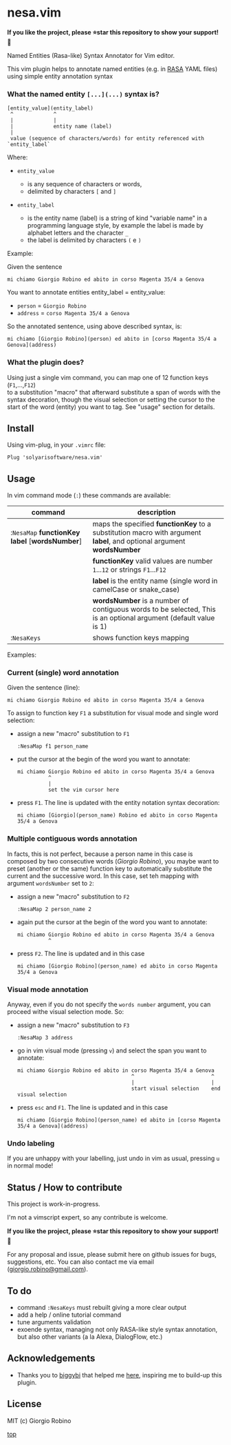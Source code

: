 # nesa.vim
**If you like the project, please ⭐️star this repository to show your support! 🙏**

Named Entities (Rasa-like) Syntax Annotator for Vim editor.

This vim plugin helps to annotate named entities (e.g. in [RASA](https://rasa.com/) YAML files) 
using simple entity annotation syntax

### What the named entity `[...](...)` syntax is? 

```
[entity_value](entity_label)
 ^             ^
 |             |
 |             entity name (label)
 |
 value (sequence of characters/words) for entity referenced with `entity_label`
```

Where: 

- `entity_value` 

    - is any sequence of characters or words, 
    - delimited by characters `[` and `]`

- `entity_label` 

  - is the entity name (label) 
    is a string of kind "variable name" in a programming language style,
    by example the label is made by alphabet letters and the character `_`
  - the label is delimited by characters `(` e `)`

Example:

Given the sentence

```
mi chiamo Giorgio Robino ed abito in corso Magenta 35/4 a Genova
```

You want to annotate entities entity_label = entity_value:
- `person` = `Giorgio Robino`
- `address` = `corso Magenta 35/4 a Genova`


So the annotated sentence, using above described syntax, is:
```
mi chiamo [Giorgio Robino](person) ed abito in [corso Magenta 35/4 a Genova](address)
```

### What the plugin does?

Using just a single vim command, you can map one of 12 function keys (`F1`,...,`F12`)  
to a substitution "macro" that afterward substitute a span of words with the syntax decoration, 
though the visual selection or setting the cursor to the start of the word (entity) you want to tag.
See "usage" section for details.

## Install

Using vim-plug, in your `.vimrc` file:

    Plug 'solyarisoftware/nesa.vim'


## Usage

In vim command mode (`:`) these commands are available:

| command                                                | description                                                                                                         |
| ---                                                    | ---                                                                                                                 |
| :`NesaMap` **functionKey** **label** [**wordsNumber**] | maps the specified **functionKey** to a substitution macro with argument **label**, and optional argument **wordsNumber** |
|                                                        | **functionKey** valid values are number `1`...`12` or strings `F1`...`F12`                                                    |
|                                                        | **label** is the entity name (single word in camelCase or snake_case)                                                 |
|                                                        | **wordsNumber** is a number of contiguous words to be selected, This is an optional argument (default value is 1)     |
| :`NesaKeys`                                             | shows function keys mapping                                                                                         |

Examples:

### Current (single) word annotation

Given the sentence (line):

    mi chiamo Giorgio Robino ed abito in corso Magenta 35/4 a Genova

To assign to function key `F1` a substitution for visual mode and single word selection:

- assign a new "macro" substitution to `F1`

      :NesaMap f1 person_name

- put the cursor at the begin of the word you want to annotate: 

      mi chiamo Giorgio Robino ed abito in corso Magenta 35/4 a Genova
                ^
                |
                set the vim cursor here

- press `F1`. The line is updated with the entity notation syntax decoration:

      mi chiamo [Giorgio](person_name) Robino ed abito in corso Magenta 35/4 a Genova
    

### Multiple contiguous words annotation

In facts, this is not perfect, because a person name in this case is composed by two consecutive words (*Giorgio Robino*),
you maybe want to preset (another or the same) function key to automatically substitute the current and the successive word.
In this case, set teh mapping with argument `wordsNumber` set to `2`:

- assign a new "macro" substitution to `F2`

      :NesaMap 2 person_name 2

- again put the cursor at the begin of the word you want to annotate: 

      mi chiamo Giorgio Robino ed abito in corso Magenta 35/4 a Genova
                ^

- press `F2`. The line is updated and in this case 

      mi chiamo [Giorgio Robino](person_name) ed abito in corso Magenta 35/4 a Genova


### Visual mode annotation

Anyway, even if you do not specify the `words number` argument,
you can proceed withe visual selection mode. So:

- assign a new "macro" substitution to `F3`

      :NesaMap 3 address

- go in vim visual mode (pressing `v`) and select the span you want to annotate: 

      mi chiamo Giorgio Robino ed abito in corso Magenta 35/4 a Genova
                                           ^                         ^
                                           |                         |
                                           start visual selection    end visual selection

- press `esc` and `F1`. The line is updated and in this case 

      mi chiamo [Giorgio Robino](person_name) ed abito in [corso Magenta 35/4 a Genova](address)


### Undo labeling

If you are unhappy with your labelling, just undo in vim as usual, pressing `u` in normal mode!


## Status / How to contribute

This project is work-in-progress.

I'm not a vimscript expert, so any contribute is welcome.

**If you like the project, please ⭐️star this repository to show your support! 🙏**

For any proposal and issue, please submit here on github issues for bugs, suggestions, etc.
You can also contact me via email (giorgio.robino@gmail.com).


## To do

- command `:NesaKeys` must rebuilt giving a more clear output
- add a help / online tutorial command
- tune arguments validation
- exoende syntax, managing not only RASA-like style syntax annotation, but also other variants (a la Alexa, DialogFlow, etc.)


## Acknowledgements

- Thanks you to [biggybi](https://vi.stackexchange.com/users/22375/biggybi) 
  that helped me [here](https://vi.stackexchange.com/a/34824/983), 
  inspiring me to build-up this plugin.


## License

MIT (c) Giorgio Robino


[top](#)
